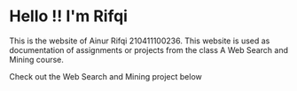 # Hello !! I'm Rifqi

This is the website of Ainur Rifqi 210411100236. This website is used as documentation of assignments or projects from the class A Web Search and Mining course.

Check out the Web Search and Mining project below

```{tableofcontents}
```
